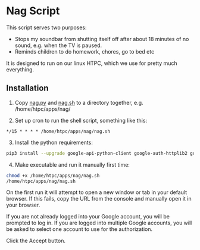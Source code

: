 # Nag Script

This script serves two purposes:

 * Stops my soundbar from shutting itself off after about 18 minutes of no sound, e.g. when the TV is paused.
 * Reminds children to do homework, chores, go to bed etc

It is designed to run on our linux HTPC, which we use for pretty much everything.

## Installation

1. Copy [nag.py](nag.py) and [nag.sh](nag.sh) to a directory together, e.g. /home/htpc/apps/nag/

2. Set up cron to run the shell script, something like this:

```cron
*/15 * * * * /home/htpc/apps/nag/nag.sh
```

3. Install the python requirements:

```bash
pip3 install --upgrade google-api-python-client google-auth-httplib2 google-auth-oauthlib pyttsx3
```

4. Make executable and run it manually first time:

```bash
chmod +x /home/htpc/apps/nag/nag.sh
/home/htpc/apps/nag/nag.sh
```

On the first run it will attempt to open a new window or tab in your default browser. 
If this fails, copy the URL from the console and manually open it in your browser. 

If you are not already logged into your Google account, you will be prompted to log in. 
If you are logged into multiple Google accounts, you will be asked to select one account to use for the authorization.

Click the Accept button.

